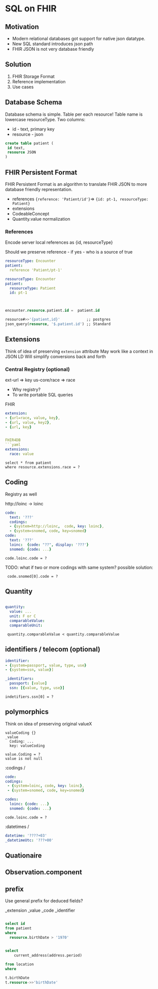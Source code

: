 # SQL on FHIR

## Motivation

* Modern relational databases got support for native json datatype.
* New SQL standard introduces json path
* FHIR JSON is not very database friendly

## Solution

1. FHIR Storage Format
2. Reference implementation 
3. Use cases


## Database Schema

Database schema is simple.
Table per each resource!
Table name is lowercase resourceType. 
Two columns:

* id - text, primary key
* resource - json 

```sql
create table patient (
 id text,
 resource JSON
)

```

## FHIR Persistent Format

FHIR Persistent Format is an algorithm to translate
FHIR JSON to more database friendly representation.


* references `{reference: 'Patient/id'}`=> `{id: pt-1, resourceType: Patient}`
* extensions
* CodeableConcept
* Quantity.value normalization


### References 

Encode server local references as {id, resourceType}

Should we preserve reference - if yes - who is a source of true


```yaml
resourceType: Encounter
patient:
  reference 'Patient/pt-1'

```

```yaml
resourceType: Encounter
patient:
  resourceType: Patient
  id: pt-1
  
```

```sql

encounter.resource.patient.id =  patient.id

resource#>>'{patient,id}'            ;; postgres
json_query(resource, '$.patient.id') ;; Standard


```

## Extensions 

Think of idea of preserving `extension` attribute
May work like a context in JSON LD
Will simplify conversions back and forth

### Central Registry (optional)
  
ext-url => key
us-core/race => race

- Why registry?
- To write portable SQL queries

FHIR
```yaml
extension: 
- {url=race, value, key}, 
- {url, value, key2}, 
- {url, key}


FHIR4DB
```yaml
extensions:
  race: value
```

```code sql
select * from patient 
where resource.extensions.race = ?
```

## Coding

Registry as well

http://loinc -> loinc


```yaml
code: 
  text: '???'
  codings:
  - {system=http://loinc,  code, key: loinc}, 
  - {system=snomed, code, key=snomed}
code: 
  text: '???'
  loinc:  {code: "??", display: '???'}
  snomed: {code: ...}

```

```code sql
code.loinc.code = ?
```

TODO: what if two or more codings with same system?
possible solution:



```code sql
 code.snomed[0].code = ?
```


## Quantity

```yaml

quantity:
  value: ...
  unit: F or C
  comparableValue: 
  comparableUnit: 

```

```code sql
 quantity.comparableValue < quantity.comparableValue
```


## identifiers / telecom  (optional)

```yaml
identifier: 
- {system=passport, value, type, use}
- {system=ssn, value}]
```

```yaml
_identifiers: 
  passport: [value]
  ssn: [{value, type, use}]
```

```code sql
indetifiers.ssn[0] = ?
```


## polymorphics

Think on idea of preserving original valueX

```code yaml
valueCoding {}
_value 
  Coding: ...
  key: valueCoding
```

```
value.Coding = ?
value is not null
```

:codings /

```yaml
code: 
codings:
 - {system=loinc, code, key: loinc}, 
 - {system=snomed, code, key=snomed}

codes: 
  loinc: {code: ...}
  snomed: {code: ...}
```

```code sql
code.loinc.code = ?
```

:datetimes /

```yaml
datetime: '????+03'
_datetimeUtc: '???+00'

```

## Quationaire


## Observation.component


## prefix 

Use general prefix for deduced fields?

_extension
_value
_code
_identifier

```sql

select id 
from patient
where 
  resource.birthDate > '1970'

```






```sql

select 
    current_address(address.period)
    
from location
where  

t.birthDate
t.resource->>'birthDate'






```





